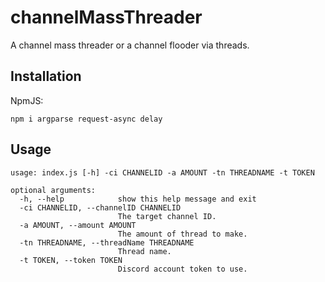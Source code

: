 # channelMassThreader
A channel mass threader or a channel flooder via threads.

## Installation
NpmJS:
```
npm i argparse request-async delay
```

## Usage
```
usage: index.js [-h] -ci CHANNELID -a AMOUNT -tn THREADNAME -t TOKEN

optional arguments:
  -h, --help            show this help message and exit
  -ci CHANNELID, --channelID CHANNELID
                        The target channel ID.
  -a AMOUNT, --amount AMOUNT
                        The amount of thread to make.
  -tn THREADNAME, --threadName THREADNAME
                        Thread name.
  -t TOKEN, --token TOKEN
                        Discord account token to use.
```